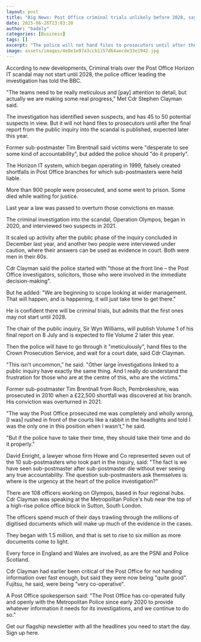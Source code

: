 ```yaml
---
layout: post
title: "Big News: Post Office criminal trials unlikely before 2028, says police chief"
date: 2025-06-26T23:03:20
author: "badely"
categories: [Business]
tags: []
excerpt: "The police will not hand files to prosecutors until after the final report from the public inquiry into the scandal is published."
image: assets/images/4e8e1e97a3ccb1157d64aecde33e1942.jpg
---
```


According to new developments, Criminal trials over the Post Office Horizon IT scandal may not start until 2028, the police officer leading the investigation has told the BBC.

"The teams need to be really meticulous and [pay] attention to detail, but actually we are making some real progress," Met Cdr Stephen Clayman said.

The investigation has identified seven suspects, and has 45 to 50 potential suspects in view. But it will not hand files to prosecutors until after the final report from the public inquiry into the scandal is published, expected later this year.

Former sub-postmaster Tim Brentnall said victims were "desperate to see some kind of accountability", but added the police should "do it properly".

The Horizon IT system, which began operating in 1999, falsely created shortfalls in Post Office branches for which sub-postmasters were held liable. 

More than 900 people were prosecuted, and some went to prison. Some died while waiting for justice.

Last year a law was passed to overturn those convictions en masse. 

The criminal investigation into the scandal, Operation Olympos, began in 2020, and interviewed two suspects in 2021.

It scaled up activity after the public phase of the inquiry concluded in December last year, and another two people were interviewed under caution, where their answers can be used as evidence in court. Both were men in their 60s.

Cdr Clayman said the police started with "those at the front line – the Post Office investigators, solicitors, those who were involved in the immediate decision-making".

But he added: "We are beginning to scope looking at wider management. That will happen, and is happening, it will just take time to get there."

He is confident there will be criminal trials, but admits that the first ones may not start until 2028.

The chair of the public inquiry, Sir Wyn Williams, will publish Volume 1 of his final report on 8 July and is expected to file Volume 2 later this year. 

Then the police will have to go through it "meticulously", hand files to the Crown Prosecution Service, and wait for a court date, said Cdr Clayman.

"This isn't uncommon," he said. "Other large investigations linked to a public inquiry have exactly the same thing. And I really do understand the frustration for those who are at the centre of this, who are the victims."

Former sub-postmaster Tim Brentnall from Roch, Pembrokeshire, was prosecuted in 2010 when a £22,500 shortfall was discovered at his branch. His conviction was overturned in 2021. 

"The way the Post Office prosecuted me was completely and wholly wrong, [I was] rushed in front of the courts like a rabbit in the headlights and told I was the only one in this position when I wasn't," he said.

"But if the police have to take their time, they should take their time and do it properly."

David Enright, a lawyer whose firm Howe and Co represented seven out of the 10 sub-postmasters who took part in the inquiry, said: "The fact is we have seen sub-postmaster after sub-postmaster die without ever seeing any true accountability. The question sub-postmasters ask themselves is: where is the urgency at the heart of the police investigation?"

There are 108 officers working on Olympos, based in four regional hubs. Cdr Clayman was speaking at the Metropolitan Police's hub near the top of a high-rise police office block in Sutton, South London.

The officers spend much of their days trawling through the millions of digitised documents which will make up much of the evidence in the cases. 

They began with 1.5 million, and that is set to rise to six million as more documents come to light.

Every force in England and Wales are involved, as are the PSNI and Police Scotland.

Cdr Clayman had earlier been critical of the Post Office for not handing information over fast enough, but said they were now being "quite good". Fujitsu, he said, were being "very co-operative".

A Post Office spokesperson said: "The Post Office has co-operated fully and openly with the Metropolitan Police since early 2020 to provide whatever information it needs for its investigations, and we continue to do so."

Get our flagship newsletter with all the headlines you need to start the day. Sign up here.

